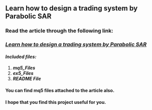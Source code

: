 ## Learn how to design a trading system by Parabolic SAR
### Read the article through the following link:
### ***[Learn how to design a trading system by Parabolic SAR](https://www.mql5.com/en/articles/10920)***
#### ***Included files:***
1. ***mq5_Files***
2. ***ex5_Files***
3. ***README File***
#### You can find mq5 files attached to the article also.

#### I hope that you find this project useful for you.